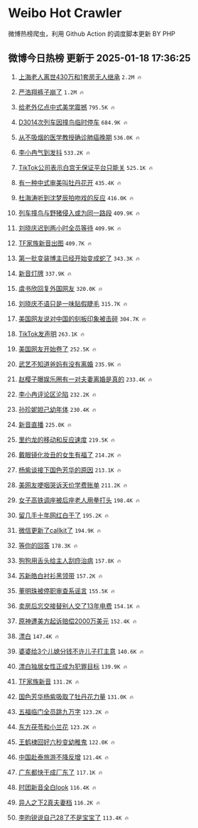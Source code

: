# Weibo Hot Crawler 



微博热榜爬虫，利用 Github Action 的调度脚本更新 BY PHP 


## 微博今日热榜 更新于 2025-01-18 17:36:25 
1. [上海老人离世430万和1套房无人继承](https://s.weibo.com/weibo?q=%23%E4%B8%8A%E6%B5%B7%E8%80%81%E4%BA%BA%E7%A6%BB%E4%B8%96430%E4%B8%87%E5%92%8C1%E5%A5%97%E6%88%BF%E6%97%A0%E4%BA%BA%E7%BB%A7%E6%89%BF%23&t=31&band_rank=1&Refer=top) `2.2M 🔥` 

1. [严浩翔裤子崩了](https://s.weibo.com/weibo?q=%23%E4%B8%A5%E6%B5%A9%E7%BF%94%E8%A3%A4%E5%AD%90%E5%B4%A9%E4%BA%86%23&t=31&band_rank=2&Refer=top) `1.2M 🔥` 

1. [给老外亿点中式美学震撼](https://s.weibo.com/weibo?q=%23%E7%BB%99%E8%80%81%E5%A4%96%E4%BA%BF%E7%82%B9%E4%B8%AD%E5%BC%8F%E7%BE%8E%E5%AD%A6%E9%9C%87%E6%92%BC%23&t=31&band_rank=3&Refer=top) `795.5K 🔥` 

1. [D3014次列车因撞鸟临时停车](https://s.weibo.com/weibo?q=%23D3014%E6%AC%A1%E5%88%97%E8%BD%A6%E5%9B%A0%E6%92%9E%E9%B8%9F%E4%B8%B4%E6%97%B6%E5%81%9C%E8%BD%A6%23&t=31&band_rank=4&Refer=top) `684.9K 🔥` 

1. [从不吸烟的医学教授确诊肺癌晚期](https://s.weibo.com/weibo?q=%23%E4%BB%8E%E4%B8%8D%E5%90%B8%E7%83%9F%E7%9A%84%E5%8C%BB%E5%AD%A6%E6%95%99%E6%8E%88%E7%A1%AE%E8%AF%8A%E8%82%BA%E7%99%8C%E6%99%9A%E6%9C%9F%23&t=31&band_rank=5&Refer=top) `536.0K 🔥` 

1. [李小冉气到发抖](https://s.weibo.com/weibo?q=%23%E6%9D%8E%E5%B0%8F%E5%86%89%E6%B0%94%E5%88%B0%E5%8F%91%E6%8A%96%23&t=31&band_rank=6&Refer=top) `533.2K 🔥` 

1. [TikTok公司表示白宫无保证平台只能关](https://s.weibo.com/weibo?q=%23TikTok%E5%85%AC%E5%8F%B8%E8%A1%A8%E7%A4%BA%E7%99%BD%E5%AE%AB%E6%97%A0%E4%BF%9D%E8%AF%81%E5%B9%B3%E5%8F%B0%E5%8F%AA%E8%83%BD%E5%85%B3%23&t=31&band_rank=7&Refer=top) `525.1K 🔥` 

1. [有一种中式审美叫牡丹花开](https://s.weibo.com/weibo?q=%23%E6%9C%89%E4%B8%80%E7%A7%8D%E4%B8%AD%E5%BC%8F%E5%AE%A1%E7%BE%8E%E5%8F%AB%E7%89%A1%E4%B8%B9%E8%8A%B1%E5%BC%80%23&t=31&band_rank=8&Refer=top) `435.4K 🔥` 

1. [杜海涛听到沈梦辰拍吻戏的反应](https://s.weibo.com/weibo?q=%E6%9D%9C%E6%B5%B7%E6%B6%9B%E5%90%AC%E5%88%B0%E6%B2%88%E6%A2%A6%E8%BE%B0%E6%8B%8D%E5%90%BB%E6%88%8F%E7%9A%84%E5%8F%8D%E5%BA%94&t=31&band_rank=9&Refer=top) `416.0K 🔥` 

1. [列车撞鸟与野猪侵入或为同一路段](https://s.weibo.com/weibo?q=%23%E5%88%97%E8%BD%A6%E6%92%9E%E9%B8%9F%E4%B8%8E%E9%87%8E%E7%8C%AA%E4%BE%B5%E5%85%A5%E6%88%96%E4%B8%BA%E5%90%8C%E4%B8%80%E8%B7%AF%E6%AE%B5%23&t=31&band_rank=10&Refer=top) `409.9K 🔥` 

1. [刘晓庆迟到两小时全员等待](https://s.weibo.com/weibo?q=%23%E5%88%98%E6%99%93%E5%BA%86%E8%BF%9F%E5%88%B0%E4%B8%A4%E5%B0%8F%E6%97%B6%E5%85%A8%E5%91%98%E7%AD%89%E5%BE%85%23&t=31&band_rank=11&Refer=top) `409.9K 🔥` 

1. [TF家族新音出图](https://s.weibo.com/weibo?q=%23TF%E5%AE%B6%E6%97%8F%E6%96%B0%E9%9F%B3%E5%87%BA%E5%9B%BE%23&t=31&band_rank=12&Refer=top) `409.7K 🔥` 

1. [第一批变装博主已经开始变成蛇了](https://s.weibo.com/weibo?q=%23%E7%AC%AC%E4%B8%80%E6%89%B9%E5%8F%98%E8%A3%85%E5%8D%9A%E4%B8%BB%E5%B7%B2%E7%BB%8F%E5%BC%80%E5%A7%8B%E5%8F%98%E6%88%90%E8%9B%87%E4%BA%86%23&t=31&band_rank=13&Refer=top) `343.3K 🔥` 

1. [新音灯牌](https://s.weibo.com/weibo?q=%E6%96%B0%E9%9F%B3%E7%81%AF%E7%89%8C&t=31&band_rank=14&Refer=top) `337.9K 🔥` 

1. [虞书欣回复外国网友](https://s.weibo.com/weibo?q=%23%E8%99%9E%E4%B9%A6%E6%AC%A3%E5%9B%9E%E5%A4%8D%E5%A4%96%E5%9B%BD%E7%BD%91%E5%8F%8B%23&t=31&band_rank=15&Refer=top) `320.0K 🔥` 

1. [刘晓庆不语只是一味贴假睫毛](https://s.weibo.com/weibo?q=%23%E5%88%98%E6%99%93%E5%BA%86%E4%B8%8D%E8%AF%AD%E5%8F%AA%E6%98%AF%E4%B8%80%E5%91%B3%E8%B4%B4%E5%81%87%E7%9D%AB%E6%AF%9B%23&t=31&band_rank=16&Refer=top) `315.7K 🔥` 

1. [美国网友说对中国的刻板印象被击碎](https://s.weibo.com/weibo?q=%23%E7%BE%8E%E5%9B%BD%E7%BD%91%E5%8F%8B%E8%AF%B4%E5%AF%B9%E4%B8%AD%E5%9B%BD%E7%9A%84%E5%88%BB%E6%9D%BF%E5%8D%B0%E8%B1%A1%E8%A2%AB%E5%87%BB%E7%A2%8E%23&t=31&band_rank=17&Refer=top) `304.7K 🔥` 

1. [TikTok发声明](https://s.weibo.com/weibo?q=%23TikTok%E5%8F%91%E5%A3%B0%E6%98%8E%23&t=31&band_rank=18&Refer=top) `263.1K 🔥` 

1. [美国网友开始卷了](https://s.weibo.com/weibo?q=%23%E7%BE%8E%E5%9B%BD%E7%BD%91%E5%8F%8B%E5%BC%80%E5%A7%8B%E5%8D%B7%E4%BA%86%23&t=31&band_rank=19&Refer=top) `252.5K 🔥` 

1. [武艺不知道爸妈有没有离婚](https://s.weibo.com/weibo?q=%E6%AD%A6%E8%89%BA%E4%B8%8D%E7%9F%A5%E9%81%93%E7%88%B8%E5%A6%88%E6%9C%89%E6%B2%A1%E6%9C%89%E7%A6%BB%E5%A9%9A&t=31&band_rank=20&Refer=top) `235.9K 🔥` 

1. [赵樱子曝娱乐圈有一对夫妻离婚是真的](https://s.weibo.com/weibo?q=%23%E8%B5%B5%E6%A8%B1%E5%AD%90%E6%9B%9D%E5%A8%B1%E4%B9%90%E5%9C%88%E6%9C%89%E4%B8%80%E5%AF%B9%E5%A4%AB%E5%A6%BB%E7%A6%BB%E5%A9%9A%E6%98%AF%E7%9C%9F%E7%9A%84%23&t=31&band_rank=21&Refer=top) `233.4K 🔥` 

1. [李小冉评论区沦陷](https://s.weibo.com/weibo?q=%23%E6%9D%8E%E5%B0%8F%E5%86%89%E8%AF%84%E8%AE%BA%E5%8C%BA%E6%B2%A6%E9%99%B7%23&t=31&band_rank=22&Refer=top) `232.2K 🔥` 

1. [孙珍妮妲己幼年体](https://s.weibo.com/weibo?q=%E5%AD%99%E7%8F%8D%E5%A6%AE%E5%A6%B2%E5%B7%B1%E5%B9%BC%E5%B9%B4%E4%BD%93&t=31&band_rank=23&Refer=top) `230.4K 🔥` 

1. [新音直播](https://s.weibo.com/weibo?q=%E6%96%B0%E9%9F%B3%E7%9B%B4%E6%92%AD&t=31&band_rank=24&Refer=top) `225.0K 🔥` 

1. [里约龙的移动和反应速度](https://s.weibo.com/weibo?q=%23%E9%87%8C%E7%BA%A6%E9%BE%99%E7%9A%84%E7%A7%BB%E5%8A%A8%E5%92%8C%E5%8F%8D%E5%BA%94%E9%80%9F%E5%BA%A6%23&t=31&band_rank=25&Refer=top) `219.5K 🔥` 

1. [戴眼镜化妆丑的女生有福了](https://s.weibo.com/weibo?q=%23%E6%88%B4%E7%9C%BC%E9%95%9C%E5%8C%96%E5%A6%86%E4%B8%91%E7%9A%84%E5%A5%B3%E7%94%9F%E6%9C%89%E7%A6%8F%E4%BA%86%23&t=31&band_rank=26&Refer=top) `214.2K 🔥` 

1. [杨紫谈接下国色芳华的原因](https://s.weibo.com/weibo?q=%23%E6%9D%A8%E7%B4%AB%E8%B0%88%E6%8E%A5%E4%B8%8B%E5%9B%BD%E8%89%B2%E8%8A%B3%E5%8D%8E%E7%9A%84%E5%8E%9F%E5%9B%A0%23&t=31&band_rank=27&Refer=top) `213.1K 🔥` 

1. [美网友哽咽哭诉天价学费账单](https://s.weibo.com/weibo?q=%23%E7%BE%8E%E7%BD%91%E5%8F%8B%E5%93%BD%E5%92%BD%E5%93%AD%E8%AF%89%E5%A4%A9%E4%BB%B7%E5%AD%A6%E8%B4%B9%E8%B4%A6%E5%8D%95%23&t=31&band_rank=28&Refer=top) `211.2K 🔥` 

1. [女子高铁调座被后座老人用拳打头](https://s.weibo.com/weibo?q=%23%E5%A5%B3%E5%AD%90%E9%AB%98%E9%93%81%E8%B0%83%E5%BA%A7%E8%A2%AB%E5%90%8E%E5%BA%A7%E8%80%81%E4%BA%BA%E7%94%A8%E6%8B%B3%E6%89%93%E5%A4%B4%23&t=31&band_rank=29&Refer=top) `198.4K 🔥` 

1. [留几手十年网红白干了](https://s.weibo.com/weibo?q=%E7%95%99%E5%87%A0%E6%89%8B%E5%8D%81%E5%B9%B4%E7%BD%91%E7%BA%A2%E7%99%BD%E5%B9%B2%E4%BA%86&t=31&band_rank=30&Refer=top) `195.2K 🔥` 

1. [微信更新了callkit了](https://s.weibo.com/weibo?q=%23%E5%BE%AE%E4%BF%A1%E6%9B%B4%E6%96%B0%E4%BA%86callkit%E4%BA%86%23&t=31&band_rank=31&Refer=top) `194.9K 🔥` 

1. [等你的回答](https://s.weibo.com/weibo?q=%E7%AD%89%E4%BD%A0%E7%9A%84%E5%9B%9E%E7%AD%94&t=31&band_rank=32&Refer=top) `178.3K 🔥` 

1. [狗狗用舌头给主人刮痧治病](https://s.weibo.com/weibo?q=%E7%8B%97%E7%8B%97%E7%94%A8%E8%88%8C%E5%A4%B4%E7%BB%99%E4%B8%BB%E4%BA%BA%E5%88%AE%E7%97%A7%E6%B2%BB%E7%97%85&t=31&band_rank=33&Refer=top) `157.8K 🔥` 

1. [苏新皓白衬衫黑领带](https://s.weibo.com/weibo?q=%23%E8%8B%8F%E6%96%B0%E7%9A%93%E7%99%BD%E8%A1%AC%E8%A1%AB%E9%BB%91%E9%A2%86%E5%B8%A6%23&t=31&band_rank=34&Refer=top) `157.2K 🔥` 

1. [董明珠被停职审查系谣言](https://s.weibo.com/weibo?q=%23%E8%91%A3%E6%98%8E%E7%8F%A0%E8%A2%AB%E5%81%9C%E8%81%8C%E5%AE%A1%E6%9F%A5%E7%B3%BB%E8%B0%A3%E8%A8%80%23&t=31&band_rank=35&Refer=top) `155.5K 🔥` 

1. [卖房后忘交接替别人交了13年电费](https://s.weibo.com/weibo?q=%23%E5%8D%96%E6%88%BF%E5%90%8E%E5%BF%98%E4%BA%A4%E6%8E%A5%E6%9B%BF%E5%88%AB%E4%BA%BA%E4%BA%A4%E4%BA%8613%E5%B9%B4%E7%94%B5%E8%B4%B9%23&t=31&band_rank=36&Refer=top) `154.1K 🔥` 

1. [原神遭美方起诉赔偿2000万美元](https://s.weibo.com/weibo?q=%23%E5%8E%9F%E7%A5%9E%E9%81%AD%E7%BE%8E%E6%96%B9%E8%B5%B7%E8%AF%89%E8%B5%94%E5%81%BF2000%E4%B8%87%E7%BE%8E%E5%85%83%23&t=31&band_rank=37&Refer=top) `152.4K 🔥` 

1. [漂白](https://s.weibo.com/weibo?q=%E6%BC%82%E7%99%BD&t=31&band_rank=38&Refer=top) `147.4K 🔥` 

1. [婆婆给3个儿媳分钱不许儿子打主意](https://s.weibo.com/weibo?q=%23%E5%A9%86%E5%A9%86%E7%BB%993%E4%B8%AA%E5%84%BF%E5%AA%B3%E5%88%86%E9%92%B1%E4%B8%8D%E8%AE%B8%E5%84%BF%E5%AD%90%E6%89%93%E4%B8%BB%E6%84%8F%23&t=31&band_rank=39&Refer=top) `140.6K 🔥` 

1. [漂白独居女性正成为犯罪目标](https://s.weibo.com/weibo?q=%E6%BC%82%E7%99%BD%E7%8B%AC%E5%B1%85%E5%A5%B3%E6%80%A7%E6%AD%A3%E6%88%90%E4%B8%BA%E7%8A%AF%E7%BD%AA%E7%9B%AE%E6%A0%87&t=31&band_rank=40&Refer=top) `139.9K 🔥` 

1. [TF家族新音](https://s.weibo.com/weibo?q=TF%E5%AE%B6%E6%97%8F%E6%96%B0%E9%9F%B3&t=31&band_rank=41&Refer=top) `131.2K 🔥` 

1. [国色芳华杨紫吸取了牡丹花力量](https://s.weibo.com/weibo?q=%23%E5%9B%BD%E8%89%B2%E8%8A%B3%E5%8D%8E%E6%9D%A8%E7%B4%AB%E5%90%B8%E5%8F%96%E4%BA%86%E7%89%A1%E4%B8%B9%E8%8A%B1%E5%8A%9B%E9%87%8F%23&t=31&band_rank=42&Refer=top) `131.0K 🔥` 

1. [五福临门全员跳九万字](https://s.weibo.com/weibo?q=%E4%BA%94%E7%A6%8F%E4%B8%B4%E9%97%A8%E5%85%A8%E5%91%98%E8%B7%B3%E4%B9%9D%E4%B8%87%E5%AD%97&t=31&band_rank=43&Refer=top) `123.2K 🔥` 

1. [东方茯苓和小兰花](https://s.weibo.com/weibo?q=%23%E4%B8%9C%E6%96%B9%E8%8C%AF%E8%8B%93%E5%92%8C%E5%B0%8F%E5%85%B0%E8%8A%B1%23&t=31&band_rank=44&Refer=top) `123.2K 🔥` 

1. [王鹤棣回好六秒变幼稚鬼](https://s.weibo.com/weibo?q=%E7%8E%8B%E9%B9%A4%E6%A3%A3%E5%9B%9E%E5%A5%BD%E5%85%AD%E7%A7%92%E5%8F%98%E5%B9%BC%E7%A8%9A%E9%AC%BC&t=31&band_rank=45&Refer=top) `122.0K 🔥` 

1. [中国赴泰旅游不降反增](https://s.weibo.com/weibo?q=%23%E4%B8%AD%E5%9B%BD%E8%B5%B4%E6%B3%B0%E6%97%85%E6%B8%B8%E4%B8%8D%E9%99%8D%E5%8F%8D%E5%A2%9E%23&t=31&band_rank=46&Refer=top) `121.4K 🔥` 

1. [广东都快干成厂东了](https://s.weibo.com/weibo?q=%23%E5%B9%BF%E4%B8%9C%E9%83%BD%E5%BF%AB%E5%B9%B2%E6%88%90%E5%8E%82%E4%B8%9C%E4%BA%86%23&t=31&band_rank=47&Refer=top) `117.1K 🔥` 

1. [时团新音全白look](https://s.weibo.com/weibo?q=%23%E6%97%B6%E5%9B%A2%E6%96%B0%E9%9F%B3%E5%85%A8%E7%99%BDlook%23&t=31&band_rank=48&Refer=top) `116.4K 🔥` 

1. [异人之下2真夫妻档](https://s.weibo.com/weibo?q=%E5%BC%82%E4%BA%BA%E4%B9%8B%E4%B8%8B2%E7%9C%9F%E5%A4%AB%E5%A6%BB%E6%A1%A3&t=31&band_rank=49&Refer=top) `116.2K 🔥` 

1. [李昀锐说自己28了不是宝宝了](https://s.weibo.com/weibo?q=%23%E6%9D%8E%E6%98%80%E9%94%90%E8%AF%B4%E8%87%AA%E5%B7%B128%E4%BA%86%E4%B8%8D%E6%98%AF%E5%AE%9D%E5%AE%9D%E4%BA%86%23&t=31&band_rank=50&Refer=top) `113.4K 🔥` 

